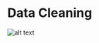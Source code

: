 # Data Cleaning 

![alt text](https://animalsake.com/wp-content/uploads/2020/05/gerald-schombs-GBDkr3k96DE-unsplash-scaled.jpg)

